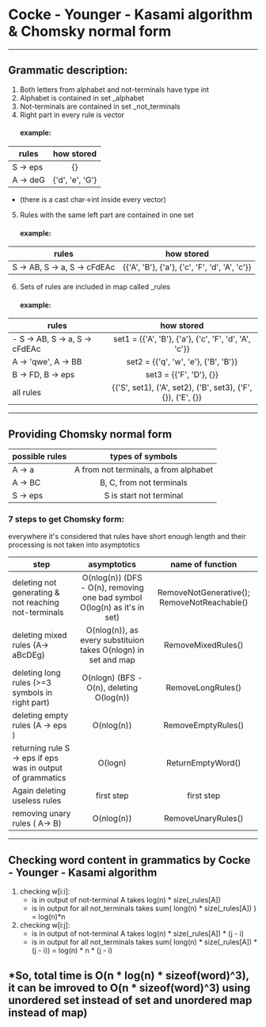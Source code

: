 # Cocke - Younger - Kasami algorithm & Chomsky normal form
----
## Grammatic description:
1. Both letters from alphabet and not-terminals have type int
2. Alphabet is contained in set _alphabet
3. Not-terminals are contained in set _not_terminals
4. Right part in every rule is vector<int>
    #### example:
  
| rules | how stored |
|----------------|:---------:|
| S -> eps | {} |
| A -> deG | {'d', 'e', 'G'} |

  + (there is a cast char->int inside every vector)
5. Rules with the same left part are contained in one set
    #### example:
  
| rules | how stored |
|----------------|:---------:|
| S -> AB, S -> a, S -> cFdEAc | {{'A', 'B'}, {'a'}, {'c', 'F', 'd', 'A', 'c'}} |
6. Sets of rules are included in map called _rules
    #### example:
  
| rules| how stored 
|----------------|:---------:|
| - S -> AB, S -> a, S -> cFdEAc | set1 = {{'A', 'B'}, {'a'}, {'c', 'F', 'd', 'A', 'c'}} |
| A -> 'qwe', A -> BB | set2 = {{'q', 'w', 'e'}, {'B', 'B'}} |
| B -> FD, B -> eps | set3 = {{'F', 'D'}, {}} |
|all rules | {('S', set1), ('A', set2), ('B', set3), ('F', {}), ('E', {}) | 
 ----
 ## Providing Chomsky normal form
| possible rules | types of symbols |
|----------------|:---------:|
| A -> a | A from not terminals, a from alphabet |
| A -> BC | B, C, from not terminals |
| S -> eps | S is start not terminal |

  ### 7 steps to get Chomsky form:
everywhere it's considered that rules have short enough length and their processing is not taken into asymptotics
  
| step | asymptotics | name of function |
|---------------|:--------:|:--------:|
| deleting not generating & not reaching not-terminals | O(nlog(n)) (DFS - O(n), removing one bad symbol O(log(n) as it's in set) | RemoveNotGenerative(); RemoveNotReachable() |
| deleting mixed rules (A-> aBcDEg) | O(nlog(n)), as every substituion takes O(nlogn) in set and map | RemoveMixedRules() |
| deleting long rules (>=3 symbols in right part) | O(nlogn) (BFS - O(n), deleting O(log(n))| RemoveLongRules() |
| deleting empty rules (A -> eps ) | O(nlog(n)) | RemoveEmptyRules() |
| returning rule S -> eps if eps was in output of grammatics | O(logn) | ReturnEmptyWord() |
| Again deleting useless rules | first step | first step |
| removing unary rules ( A-> B) | O(nlog(n))| RemoveUnaryRules() |

 ----
 ## Checking word content in grammatics by Cocke - Younger - Kasami algorithm
 
  1. checking w[i:i]:
      + is in output of not-terminal A takes log(n) * size(_rules[A])
      + is in output for all not_terminals takes sum( long(n) * size(_rules[A]) ) = log(n)*n 
  2. checking w[i:j]:
      + is in output of not-terminal A takes log(n) * size(_rules[A]) * (j - i)
      + is in output for all not_terminals takes sum( long(n) * size(_rules[A]) * (j - i)) = log(n) * n * (j - i)
  
  *So, total time is O(n * log(n) * sizeof(word)^3), it can be imroved to O(n * sizeof(word)^3) using unordered set instead of set and unordered map instead of map)
  ----

